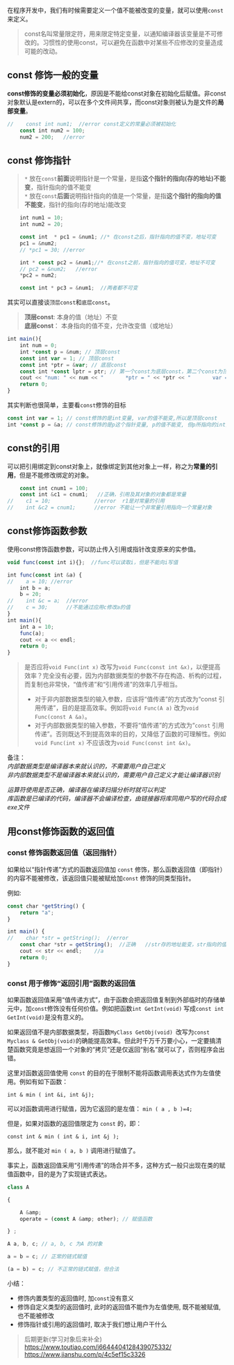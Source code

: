 在程序开发中，我们有时候需要定义一个值不能被改变的变量，就可以使用`const`来定义。
> const名叫常量限定符，用来限定特定变量，以通知编译器该变量是不可修改的。习惯性的使用const，可以避免在函数中对某些不应修改的变量造成可能的改动。

## const 修饰一般的变量

**const修饰的变量必须初始化**，原因是不能给const对象在初始化后赋值。非const对象默认是extern的，可以在多个文件间共享，而const对象则被认为是文件的**局部变量**。
```js
//    const int num1;  //error const定义的常量必须被初始化
    const int num2 = 100;
    num2 = 200;   //error
```

## const 修饰指针

> `*` 放在`const`**前面**说明指针是一个常量，是指**这个指针的指向(存的地址)不能变**，指针指向的值不能变     
> `*` 放在`const`**后面**说明指针指向的值是一个常量，是指**这个指针的指向的值不能变**，指针的指向(存的地址)能改变
```js
    int num1 = 10;
    int num2 = 20;

    const int  * pc1 = &num1; //* 在const之后，指针指向的值不变，地址可变
    pc1 = &num2;
    // *pc1 = 30; //error

    int * const pc2 = &num1;//* 在const之前，指针指向的值可变，地址不可变
    // pc2 = &num2;   //error
    *pc2 = num2;

    const int * pc3 = &num1;  //两者都不可变
```

其实可以直接谈`顶层const`和`底层const`。

> **顶层const**: 本身的值（地址）不变           
> **底层const**： 本身指向的值不变，允许改变值（或地址）
```js
int main(){
    int num = 0;
    int *const p = &num; // 顶层const
    const int var = 1; // 顶层const
    const int *ptr = &var; // 底层const
    const int *const lptr = ptr; // 第一个const为底层const，第二个const为顶层const
    cout << "num: " << num << "       *ptr = " << *ptr << "       var = " << var << endl;
    return 0;
}
```
其实判断也很简单，主要看`const`修饰的目标
```js
const int var = 1; // const修饰的是int变量, var的值不能变,所以是顶层const
int *const p = &a; // const修饰的是p这个指针变量, p的值不能变, 但p所指向的int变量,所以是顶层const
```

## const的引用

可以把引用绑定到const对象上，就像绑定到其他对象上一样，称之为**常量的引用**，但是不能修改绑定的对象。
```js
    const int cnum1 = 100;
    const int &c1 = cnum1;   //正确，引用及其对象的对象都是常量
//    c1 = 10;              //error  r1是对常量的引用
//    int &c2 = cnum1;      //error 不能让一个非常量引用指向一个常量对象
```

## const修饰函数参数

使用const修饰函数参数，可以防止传入引用或指针改变原来的实参值。
```js
void func(const int i){};  //func可以读取i，但是不能向i写值
```

```js
int func(const int &a) {
//    a = 10; //error
    int b = a;
    b = 20;
//    int &c = a;  //error 
//    c = 30;      //不能通过应用c修改a的值
}
int main(){
    int a = 10;
    func(a);
    cout << a << endl;
    return 0;
}
```
> 是否应将`void Func(int x)` 改写为`void Func(const int &x)`，以便提高效率？完全没有必要，因为内部数据类型的参数不存在构造、析构的过程，而复制也非常快，“值传递”和“引用传递”的效率几乎相当。
> - 对于非内部数据类型的输入参数，应该将“值传递”的方式改为“const 引用传递”，目的是提高效率。例如将`void Func(A a)` 改为`void Func(const A &a)`。
> - 对于内部数据类型的输入参数，不要将“值传递”的方式改为“`const` 引用传递”。否则既达不到提高效率的目的，又降低了函数的可理解性。例如`void Func(int x)` 不应该改为`void Func(const int &x)`。

备注：          
*内部数据类型是编译器本来就认识的，不需要用户自己定义*           
*非内部数据类型不是编译器本来就认识的，需要用户自己定义才能让编译器识别*

*运算符使用是否正确，编译器在编译扫描分析时就可以判定*                
*库函数是已编译的代码，编译器不会编译检查，由链接器将库同用户写的代码合成exe文件*

## 用const修饰函数的返回值

### const 修饰函数返回值（返回指针）

如果给以“指针传递”方式的函数返回值加 `const` 修饰，那么函数返回值（即指针）的内容不能被修改，该返回值只能被赋给加`const` 修饰的同类型指针。

例如:
```js
const char *getString() {
    return "a";
}

int main() {
//    char *str = getString();  //error
    const char *str = getString();  //正确   //str存的地址能变，str指向的值不能变
    cout << str << endl;    //a
    return 0;
}
```

### const 用于修饰“返回引用”函数的返回值

如果函数返回值采用“值传递方式”，由于函数会把返回值复制到外部临时的存储单元中，加`const`修饰没有任何价值。例如把函数`int GetInt(void)` 写成`const int GetInt(void)`是没有意义的。

如果返回值不是内部数据类型，将函数`MyClass GetObj(void) `改写为`const Myclass & GetObj(void)`的确能提高效率。但此时千万千万要小心，一定要搞清楚函数究竟是想返回一个对象的“拷贝”还是仅返回“别名”就可以了，否则程序会出错。

这里对函数返回值使用 `const` 的目的在于限制不能将函数调用表达式作为左值使用。例如有如下函数：
```
int & min ( int &i, int &j);
```
可以对函数调用进行赋值，因为它返回的是左值： `min ( a , b )=4;`

但是，如果对函数的返回值限定为 `const` 的，即：
```
const int & min ( int & i, int &j );
```

那么，就不能对 `min ( a, b )` 调用进行赋值了。

事实上，函数返回值采用“引用传递”的场合并不多，这种方式一般只出现在类的赋值函数中，目的是为了实现链式表达。

```js
class A

{

    A &amp; 
    operate = (const A &amp; other); // 赋值函数

} ;

A a, b, c; // a, b, c 为A 的对象

a = b = c; // 正常的链式赋值

(a = b) = c; // 不正常的链式赋值，但合法
```

小结：

- 修饰内置类型的返回值时, 加`const`没有意义
- 修饰自定义类型的返回值时, 此时的返回值不能作为左值使用, 既不能被赋值, 也不能被修改
- 修饰指针或引用的返回值时, 取决于我们想让用户干什么


>后期更新(学习对象后来补全)
> https://www.toutiao.com/i6644404128439075332/
> https://www.jianshu.com/p/4c5ef15c3326